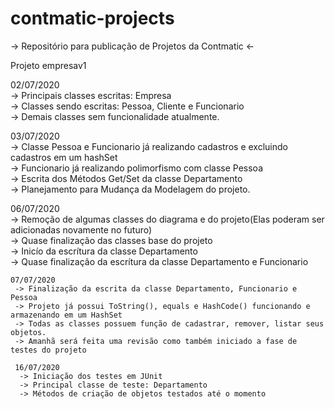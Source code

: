 # contmatic-projects
-> Repositório para publicação de Projetos da Contmatic &lt;-

Projeto empresav1 <p>
  02/07/2020 <br>
  -> Principais classes escritas: Empresa<br>
  -> Classes sendo escritas: Pessoa, Cliente e Funcionario<br>
  -> Demais classes sem funcionalidade atualmente.<br>
  
  03/07/2020<br>
   -> Classe Pessoa e Funcionario já realizando cadastros e excluindo cadastros em um hashSet<br>
   -> Funcionario já realizando polimorfismo com classe Pessoa<br>
   -> Escrita dos Métodos Get/Set da classe Departamento<br>
   -> Planejamento para Mudança da Modelagem do projeto.<br>
   
   06/07/2020<br>
    -> Remoção de algumas classes do diagrama e do projeto(Elas poderam ser adicionadas novamente no futuro)<br>
    -> Quase finalização das classes base do projeto<br>
    -> Inicío da escrítura da classe Departamento<br>
    -> Quase finalização da escrítura da classe Departamento e Funcionario<br>
    
    07/07/2020
     -> Finalização da escrita da classe Departamento, Funcionario e Pessoa
     -> Projeto já possui ToString(), equals e HashCode() funcionando e armazenando em um HashSet
     -> Todas as classes possuem função de cadastrar, remover, listar seus objetos. 
     -> Amanhã será feita uma revisão como também iniciado a fase de testes do projeto
      
     16/07/2020
      -> Iniciação dos testes em JUnit
      -> Principal classe de teste: Departamento
      -> Métodos de criação de objetos testados até o momento 
